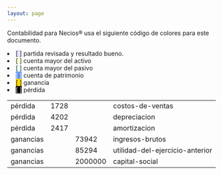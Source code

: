 ```yaml
--- 
layout: page
--- 
```


Contabilidad para Necios® usa el siguiente código de colores para este documento.
<li><span style='background-color: lavender'>[    ]</span> partida revisada y resultado bueno. </li>
<li><span style='background-color: lightyellow'>[    ]</span> cuenta mayor del activo </li>
<li><span style='background-color: azure'>[    ]</span> cuenta mayor del pasivo </li>
<li><span style='color: white; background-color: cornflowerblue'>[    ]</span> cuenta de patrimonio </li>
<li><span style='background-color: gold'>[    ]</span> ganancia </li>
<li><span style='color: white; background-color: black'>[    ]</span> pérdida </li>
<table><tbody>
<tr><td>pérdida</td><td>1728</td><td></td><td>costos-de-ventas</td></tr>
<tr><td>pérdida</td><td>4202</td><td></td><td>depreciacion</td></tr>
<tr><td>pérdida</td><td>2417</td><td></td><td>amortizacion</td></tr>
<tr><td> ganancias </td><td> </td><td>73942</td><td>ingresos-brutos</td></tr>
<tr><td> ganancias </td><td> </td><td>85294</td><td>utilidad-del-ejercicio-anterior</td></tr>
<tr><td> ganancias </td><td> </td><td>2000000</td><td>capital-social</td></tr>
<table><tbody>
